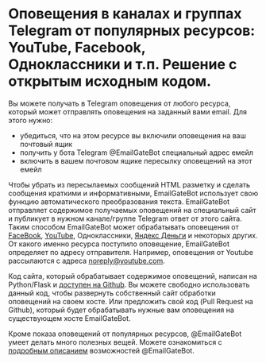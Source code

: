 # Оповещения в каналах и группах Telegram от популярных ресурсов: YouTube, Facebook, Одноклассники и т.п. Решение с открытым исходным кодом.

Вы можете получать в Telegram оповещения от любого ресурса, который может отправлять оповещения на заданный вами email. Для этого нужно:

- убедиться, что на этом ресурсе вы включили оповещения на ваш почтовый ящик
- получить у бота Telegram @EmailGateBot специальный адрес емейл
- включить в вашем почтовом ящике пересылку оповещений на этот емейл

Чтобы убрать из пересылаемых сообщений HTML разметку и сделать сообщения краткими и информативными, EmailGateBot использует свою функцию автоматического преобразования текста.
EmailGateBot отправляет содержимое получаемых оповещений на специальный сайт и публикует в нужном канале/группе Telegram ответ от этого сайта.
Таким способом EmailGateBot может обрабатывать оповещения от [FaceBook](https://zen.yandex.ru/media/id/5a7c88094bf16140b018eb53/opovesceniia-v-gruppah-i-kanalah-telegram-o-novyh-publikaciiah-v-facebook-5e5ceb22212e945ed0bbb576), [YouTube](https://zen.yandex.ru/media/id/5a7c88094bf16140b018eb53/opovesceniia-v-kanalah-i-gruppah-telegram-o-novyh-video-na-youtube-5e576d75d7ed3e44c52a3b12), Одноклассники, [Яндекс Деньги](https://zen.yandex.ru/media/id/5a7c88094bf16140b018eb53/opovesceniia-v-telegram-ob-operaciiah-polzovatelei-iandeks-deneg-5e4527cc2315ee477efda084) и некоторых других.
От какого именно ресурса поступило оповещение, EmailGateBot определяет по адресу отправителя. Например, оповещения от Youtube рассылаются с адреса noreply@youtube.com.

Код сайта, который обрабатывает содержимое оповещений, написан на Python/Flask и [доступен на Github](https://github.com/vb64/telegram.email.notify/blob/master/README-ru.md).
Вы можете свободно использовать данный код, чтобы развернуть собственный сайт обработки оповещений на своем хосте. Или предложить свой код (Pull Request на Github), который будет обрабатывать нужные вам оповещения на существующем хосте EmailGateBot.

Кроме показа оповещений от популярных ресурсов, @EmailGateBot умеет делать много полезных вещей. Можете ознакомиться с [подробным описанием](https://zen.yandex.ru/media/id/5a7c88094bf16140b018eb53/email-v-telegram-5af9977d1aa80c68415e9b3e) возможностей @EmailGateBot.
